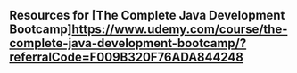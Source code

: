 ## Resources for [The Complete Java Development Bootcamp]https://www.udemy.com/course/the-complete-java-development-bootcamp/?referralCode=F009B320F76ADA844248
